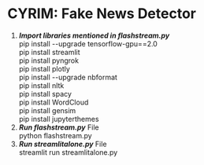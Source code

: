 # CYRIM: Fake News Detector
1. ***Import libraries mentioned in flashstream.py***<br />
    pip install --upgrade tensorflow-gpu==2.0 <br />
    pip install streamlit <br />
    pip install pyngrok <br />
    pip install plotly <br />
    pip install --upgrade nbformat <br />
    pip install nltk <br />
    pip install spacy <br />
    pip install WordCloud <br />
    pip install gensim  <br />
    pip install jupyterthemes <br />
2. ***Run flashstream.py*** File <br />
    python flashstream.py <br />
3. ***Run streamlitalone.py*** File <br />
    streamlit run streamlitalone.py
